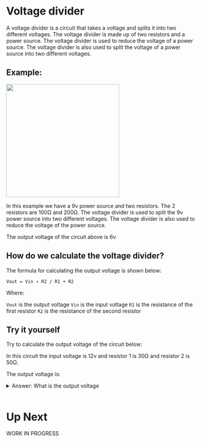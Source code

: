 # Voltage divider

A voltage divider is a circuit that takes a voltage and splits it into two different voltages. The voltage divider is made up of two resistors and a power source. The voltage divider is used to reduce the voltage of a power source. The voltage divider is also used to split the voltage of a power source into two different voltages. 

## Example:

<img src="../assets/voltage-divider.png"  width="300">

In this example we have a 9v power source and two resistors. The 2 resistors are 100Ω and 200Ω. The voltage divider is used to split the 9v power source into two different voltages. The voltage divider is also used to reduce the voltage of the power source.

The output voltage of the circuit above is 6v

## How do we calculate the voltage divider? 

The formula for calculating the output voltage is shown below: 

`Vout = Vin ∗ R2 / R1 + R2`

Where:

`Vout` is the output voltage
`Vin` is the input voltage
`R1` is the resistance of the first resistor
`R2` is the resistance of the second resistor

## Try it yourself

Try to calculate the output voltage of the circuit below:

In this circuit the input voltage is 12v and resistor 1 is 30Ω and resistor 2 is 50Ω. 

The output voltage is:

<details closed>
<summary>Answer: What is the output voltage</summary>

`Vout = 12v ∗ 50Ω / 30Ω + 50Ω = 7.5v`

The answer is 7.5v
</details>

<br>

# Up Next

WORK IN PROGRESS    
